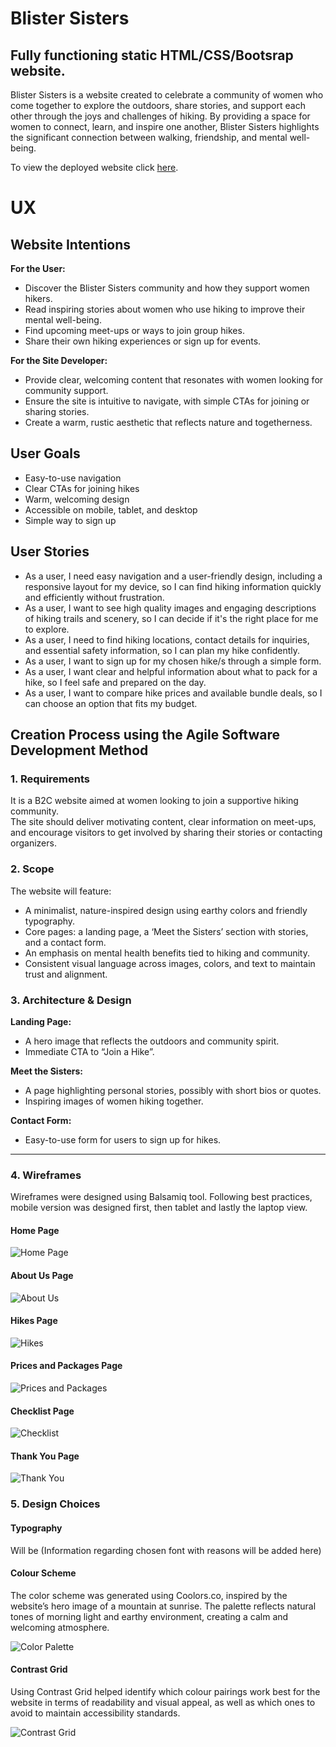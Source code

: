 # Blister Sisters

## Fully functioning static HTML/CSS/Bootsrap website.

Blister Sisters is a website created to celebrate a community of women who come together to explore the outdoors, share stories, and support each other through the joys and challenges of hiking. By providing a space for women to connect, learn, and inspire one another, Blister Sisters highlights the significant connection between walking, friendship, and mental well-being.

To view the deployed website click [here](https://jolantadjatlova.github.io/blister-sisters/).

# UX


## Website Intentions

**For the User:**
- Discover the Blister Sisters community and how they support women hikers.
- Read inspiring stories about women who use hiking to improve their mental well-being.
- Find upcoming meet-ups or ways to join group hikes.
- Share their own hiking experiences or sign up for events.

**For the Site Developer:**
- Provide clear, welcoming content that resonates with women looking for community support.
- Ensure the site is intuitive to navigate, with simple CTAs for joining or sharing stories.
- Create a warm, rustic aesthetic that reflects nature and togetherness.

## User Goals
- Easy-to-use navigation
- Clear CTAs for joining hikes
- Warm, welcoming design
- Accessible on mobile, tablet, and desktop
- Simple way to sign up

## User Stories
- As a user, I need easy navigation and a user-friendly design, including a
 responsive layout for my device, so I can find hiking information quickly and efficiently without
 frustration.
 - As a user,  I want to see high quality images and engaging descriptions of hiking
 trails and scenery, so I can decide if it's the right place for me to explore.
 - As a user,  I need to find hiking locations, contact details for inquiries,
 and essential safety information, so I can plan my hike confidently.
 - As a user, I want to sign up for my chosen hike/s through a simple form.
 - As a user, I want clear and helpful information about what to pack for a hike, so I feel safe and prepared on the day.
 - As a user, I want to compare hike prices and available bundle deals, so I can choose an option that fits my budget.

## Creation Process using the Agile Software Development Method

### 1. Requirements
It is a B2C website aimed at women looking to join a supportive hiking community.  
The site should deliver motivating content, clear information on meet-ups, and encourage visitors to get involved by sharing their stories or contacting organizers.

### 2. Scope
The website will feature:
- A minimalist, nature-inspired design using earthy colors and friendly typography.
- Core pages: a landing page, a ‘Meet the Sisters’ section with stories, and a contact form.
- An emphasis on mental health benefits tied to hiking and community.
- Consistent visual language across images, colors, and text to maintain trust and alignment.

### 3. Architecture & Design
**Landing Page:**  
- A hero image that reflects the outdoors and community spirit.
- Immediate CTA to “Join a Hike”.

**Meet the Sisters:**  
- A page highlighting personal stories, possibly with short bios or quotes.
- Inspiring images of women hiking together.

**Contact Form:**  
- Easy-to-use form for users to sign up for hikes.

---
### 4. Wireframes

Wireframes were designed using Balsamiq tool. Following best practices, mobile version was designed first, then tablet and lastly the laptop view.

#### Home Page
![Home Page](assets/images/Home.png)

#### About Us Page
![About Us](assets/images/About-Us.png)

#### Hikes Page
![Hikes](assets/images/Hikes.png)

#### Prices and Packages Page
![Prices and Packages](assets/images/Prices-and-Packages.png)

#### Checklist Page
![Checklist](assets/images/Check-list.png)

#### Thank You Page
![Thank You](assets/images/Thank-You.png)

### 5. Design Choices

#### Typography
Will be (Information regarding chosen font with reasons will be added here)

#### Colour Scheme
The color scheme was generated using Coolors.co, inspired by the website’s hero image of a mountain at sunrise. The palette reflects natural tones of morning light and earthy environment, creating a calm and welcoming atmosphere.

![Color Palette](assets/images/palette.png) 

#### Contrast Grid
Using Contrast Grid helped identify which colour pairings work best for the website in terms of readability and visual appeal, as well as which ones to avoid to maintain accessibility standards.

![Contrast Grid](assets/images/contrast-grid.png)